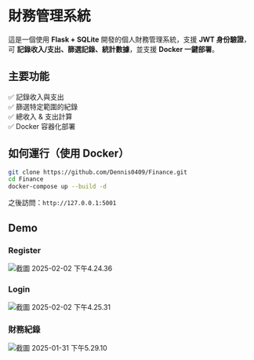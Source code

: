 # 財務管理系統 

這是一個使用 **Flask + SQLite** 開發的個人財務管理系統，支援 **JWT 身份驗證**，可 **記錄收入/支出、篩選記錄、統計數據**，並支援 **Docker 一鍵部署**。

## 主要功能
✅ 記錄收入與支出  
✅ 篩選特定範圍的紀錄  
✅ 總收入 & 支出計算  
✅ Docker 容器化部署  

## 如何運行（使用 Docker）
```bash
git clone https://github.com/Dennis0409/Finance.git
cd Finance
docker-compose up --build -d
```
之後訪問：```http://127.0.0.1:5001```

## Demo

### Register
![截圖 2025-02-02 下午4.24.36](https://hackmd.io/_uploads/rkuCojn_1l.png)

### Login
![截圖 2025-02-02 下午4.25.31](https://hackmd.io/_uploads/rJTWho3O1e.png)

### 財務紀錄
![截圖 2025-01-31 下午5.29.10](https://hackmd.io/_uploads/S1ND2i2dyx.png)

